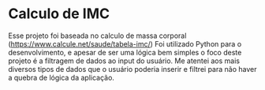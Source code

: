 # Calculo de IMC

Esse projeto foi baseada no calculo de massa corporal (https://www.calcule.net/saude/tabela-imc/)
Foi utilizado Python para o desenvolvimento, e apesar de ser uma lógica bem simples o foco deste projeto é a filtragem de dados ao input do usuário. Me atentei aos mais diversos tipos de dados que o usuário poderia inserir e filtrei para não haver a quebra de lógica da aplicação. 
